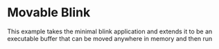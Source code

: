 # Movable Blink

This example takes the minimal blink application and extends it to be an
executable buffer that can be moved anywhere in memory and then run

